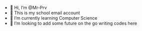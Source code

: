- 👋 Hi, I’m @Mr-Prv
- 👀 This is my school email account
- 🌱 I’m currently learning Computer Science
- 💞️ I’m looking to add some future on the go writing codes here

<!---
Mr-Prv/Mr-Prv is a ✨ special ✨ repository because its `README.md` (this file) appears on your GitHub profile.
You can click the Preview link to take a look at your changes.
--->
